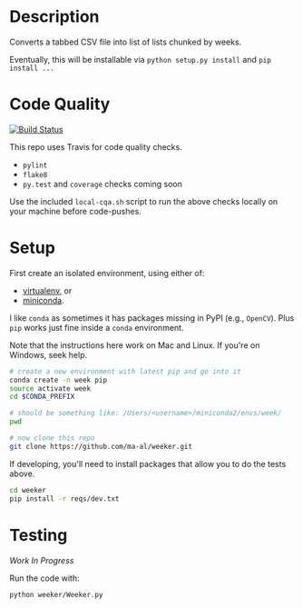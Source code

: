 Description
===========
Converts a tabbed CSV file into list of lists chunked by weeks.

Eventually, this will be installable via `python setup.py install` and
`pip install ...`

Code Quality
============
[![Build Status](https://travis-ci.org/ma-al/weeker.svg?branch=master)](https://travis-ci.org/ma-al/weeker)

This repo uses Travis for code quality checks.
- `pylint`
- `flake8`
- `py.test` and `coverage` checks coming soon

Use the included `local-cqa.sh` script to run the above checks locally on your
machine before code-pushes.

Setup
=====
First create an isolated environment, using either of:
- [virtualenv](https://virtualenv.pypa.io/en/stable/), or
- [miniconda](https://conda.io/miniconda.html).

I like `conda` as sometimes it has packages missing in PyPI (e.g., `OpenCV`).
Plus `pip` works just fine inside a `conda` environment.

Note that the instructions here work on Mac and Linux. If you're on Windows,
seek help.

```bash
# create a new environment with latest pip and go into it
conda create -n week pip
source activate week
cd $CONDA_PREFIX

# should be something like: /Users/<username>/miniconda2/envs/week/
pwd

# now clone this repo
git clone https://github.com/ma-al/weeker.git
```

If developing, you'll need to install packages that allow you to do the tests
above.
```bash
cd weeker
pip install -r reqs/dev.txt
```

Testing
=======
*Work In Progress*

Run the code with:
```bash
python weeker/Weeker.py
```
